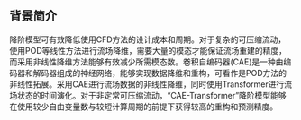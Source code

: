 ## 背景简介
降阶模型可有效降低使用CFD方法的设计成本和周期。对于复杂的可压缩流动，使用POD等线性方法进行流场降维，需要大量的模态才能保证流场重建的精度，而采用非线性降维方法能够有效减少所需模态数。卷积自编码器(CAE)是一种由编码器和解码器组成的神经网络，能够实现数据降维和重构，可看作是POD方法的非线性拓展。采用CAE进行流场数据的非线性降维，同时使用Transformer进行流场状态的时间演化。对于非定常可压缩流动，“CAE-Transformer”降阶模型能够在使用较少自由变量数与较短计算周期的前提下获得较高的重构和预测精度。
